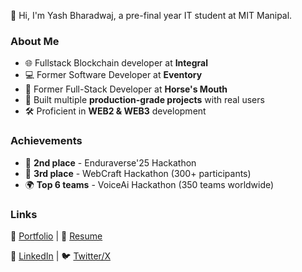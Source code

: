 👋 Hi, I'm Yash Bharadwaj, a pre-final year IT student at MIT Manipal.  

### About Me 
- 🌐 Fullstack Blockchain developer at **Integral**
- 💻 Former Software Developer at **Eventory**  
- 🔧 Former Full-Stack Developer at **Horse's Mouth** 
- 🚀 Built multiple **production-grade projects** with real users
- 🛠️ Proficient in **WEB2 & WEB3** development

### Achievements  
- 🥈 **2nd place** - Enduraverse'25 Hackathon  
- 🥉 **3rd place** - WebCraft Hackathon (300+ participants)  
- 🌍 **Top 6 teams** - VoiceAi Hackathon (350 teams worldwide)  

### Links  
🔗 [Portfolio](https://furiyash.vercel.app) | 📄 [Resume](https://drive.google.com/file/d/1eFy1bQYkb5XCBrm_J_QoHmwNYsOcf01u/view?usp=drivesdk)  

📌 [LinkedIn](https://www.linkedin.com/in/yash-bharadwaj-47871b251/) | 🐦 [Twitter/X](https://x.com/YashBha95474776)  
